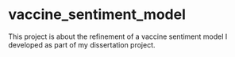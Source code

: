 # vaccine_sentiment_model
This project is about the refinement of a vaccine sentiment model I developed as part of my dissertation project.
